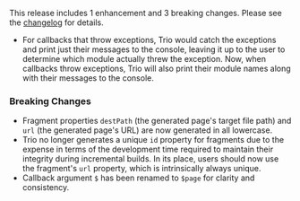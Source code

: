 <!--
template: articlepage.html
title: Trio v1.0.0-rc.5 | Trio Blog
appendToTarget: true
category: releases
tag: v1.0.0-rc.5
articleTitle: Trio v1.0.0-rc.5 (IKIGAI)
-->
This release includes 1 enhancement and 3 breaking changes. Please see the <a target="_blank" href="https://github.com/4awpawz/trio/tree/master#v100-rc5-ikigai">changelog</a> for details.
<!-- end -->

* For callbacks that throw exceptions, Trio would catch the exceptions and print just their messages to the console, leaving it up to the user to determine which module actually threw the exception. Now, when callbacks throw exceptions, Trio will also print their module names along with their messages to the console.

### Breaking Changes

* Fragment properties `destPath` (the generated page's target file path) and `url` (the generated page's URL) are now generated in all lowercase.
* Trio no longer generates a unique `id` property for fragments due to the expense in terms of the development time required to maintain their integrity during incremental builds. In its place, users should now use the fragment's `url` property, which is intrinsically always unique.
* Callback argument `$` has been renamed to `$page` for clarity and consistency.
 